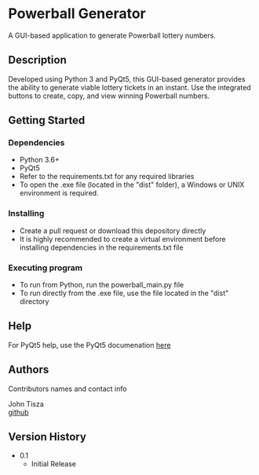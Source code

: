 # Powerball Generator

A GUI-based application to generate Powerball lottery numbers.

## Description

Developed using Python 3 and PyQt5, this GUI-based generator provides the ability to generate viable lottery tickets in an instant. Use the integrated buttons to create, copy, and view winning Powerball numbers.

## Getting Started

### Dependencies

* Python 3.6+
* PyQt5
* Refer to the requirements.txt for any required libraries
* To open the .exe file (located in the "dist" folder), a Windows or UNIX environment is required.

### Installing

* Create a pull request or download this depository directly
* It is highly recommended to create a virtual environment before installing dependencies in the requirements.txt file

### Executing program

* To run from Python, run the powerball_main.py file
* To run directly from the .exe file, use the file located in the "dist" directory

## Help

For PyQt5 help, use the PyQt5 documenation [here](https://doc.qt.io/qtforpython/)

## Authors

Contributors names and contact info

John Tisza  
[github](https://github.com/johntisza)

## Version History

* 0.1
    * Initial Release
